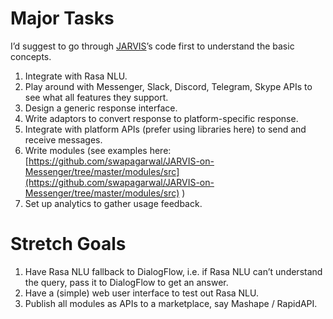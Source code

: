 # Major Tasks

I’d suggest to go through [JARVIS](https://github.com/swapagarwal/JARVIS-on-Messenger)’s code first to understand the basic concepts.

1. Integrate with Rasa NLU.
1. Play around with Messenger, Slack, Discord, Telegram, Skype APIs to see what all features they support.
1. Design a generic response interface.
1. Write adaptors to convert response to platform-specific response.
1. Integrate with platform APIs (prefer using libraries here) to send and receive messages.
1. Write modules (see examples here: [https://github.com/swapagarwal/JARVIS-on-Messenger/tree/master/modules/src](https://github.com/swapagarwal/JARVIS-on-Messenger/tree/master/modules/src) )
1. Set up analytics to gather usage feedback.

# Stretch Goals

1. Have Rasa NLU fallback to DialogFlow, i.e. if Rasa NLU can’t understand the query, pass it to DialogFlow to get an answer.
1. Have a (simple) web user interface to test out Rasa NLU.
1. Publish all modules as APIs to a marketplace, say Mashape / RapidAPI.
